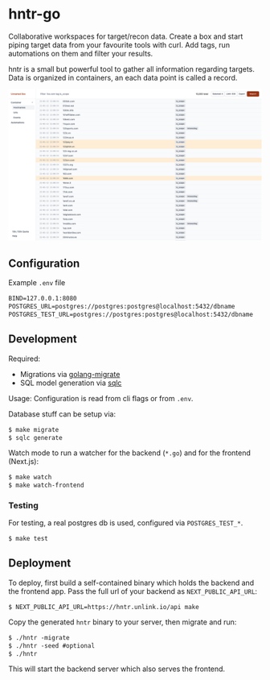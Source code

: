 # hntr-go

Collaborative workspaces for target/recon data. Create a box and start piping target data from your favourite tools with curl. Add tags, run automations on them and filter your results.

hntr is a small but powerful tool to gather all information regarding targets. Data is organized in containers, an each data point is called a record.

![](./frontend/public/screenshot.png)

## Configuration

Example `.env` file
```
BIND=127.0.0.1:8080
POSTGRES_URL=postgres://postgres:postgres@localhost:5432/dbname
POSTGRES_TEST_URL=postgres://postgres:postgres@localhost:5432/dbname
```

## Development

Required:

 * Migrations via [golang-migrate](https://github.com/golang-migrate/migrate)
 * SQL model generation via [sqlc](https://github.com/kyleconroy/sqlc)

Usage:
Configuration is read from cli flags or from `.env`.

Database stuff can be setup via:

    $ make migrate
    $ sqlc generate
    
Watch mode to run a watcher for the backend (`*.go`) and for the frontend (Next.js):

    $ make watch
    $ make watch-frontend
    
### Testing

For testing, a real postgres db is used, configured via `POSTGRES_TEST_*`.

    $ make test
    
## Deployment

To deploy, first build a self-contained binary which holds the backend and the frontend app. Pass
the full url of your backend as `NEXT_PUBLIC_API_URL`: 

    $ NEXT_PUBLIC_API_URL=https://hntr.unlink.io/api make
    
Copy the generated `hntr` binary to your server, then migrate and run:

    $ ./hntr -migrate
    $ ./hntr -seed #optional
    $ ./hntr
    
This will start the backend server which also serves the frontend.

